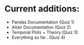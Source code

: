 # Current additions:
- Pandas Documentation (Quiz 1)
- Altair Documentation (Quiz 2)
- Temporal Plots + Theory (Quiz 3)
- Everything so far.. (Quiz 4)
